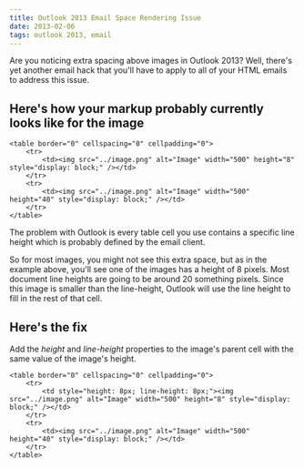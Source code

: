 ```yaml
---
title: Outlook 2013 Email Space Rendering Issue
date: 2013-02-06
tags: outlook 2013, email
---
```


Are you noticing extra spacing above images in Outlook 2013? Well, there's yet another email hack that you'll have to apply to all of your HTML emails to address this issue.

## Here's how your markup probably currently looks like for the image

<pre><code>&lt;table border="0" cellspacing="0" cellpadding="0"&gt;
    &lt;tr&gt;
        &lt;td&gt;&lt;img src="../image.png" alt="Image" width="500" height="8" style="display: block;" /&gt;&lt;/td&gt;
    &lt;/tr&gt;
    &lt;tr&gt;
        &lt;td&gt;&lt;img src="../image.png" alt="Image" width="500" height="40" style="display: block;" /&gt;&lt;/td&gt;
    &lt;/tr&gt;
&lt;/table&gt;</code></pre>

The problem with Outlook is every table cell you use contains a specific line height which is probably defined by the email client.

So for most images, you might not see this extra space, but as in the example above, you'll see one of the images has a height of 8 pixels.  Most document line heights are going to be around 20 something pixels.  Since this image is smaller than the line-height, Outlook will use the line height to fill in the rest of that cell.

## Here's the fix

Add the <em>height</em> and <em>line-height</em> properties to the image's parent cell with the same value of the image's height.

<pre><code>&lt;table border="0" cellspacing="0" cellpadding="0"&gt;
    &lt;tr&gt;
        &lt;td <span class="highlight">style="height: 8px; line-height: 8px;"</span>&gt;&lt;img src="../image.png" alt="Image" width="500" height="8" style="display: block;" /&gt;&lt;/td&gt;
    &lt;/tr&gt;
    &lt;tr&gt;
        &lt;td&gt;&lt;img src="../image.png" alt="Image" width="500" height="40" style="display: block;" /&gt;&lt;/td&gt;
    &lt;/tr&gt;
&lt;/table&gt;</code></pre>
